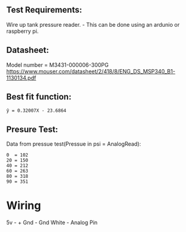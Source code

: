 ## Test Requirements:
Wire up tank pressure reader. 
    - This can be done using an ardunio or raspberry pi.  
    
## Datasheet:
Model number = M3431-000006-300PG   
https://www.mouser.com/datasheet/2/418/8/ENG_DS_MSP340_B1-1130134.pdf

## Best fit function:
```
ŷ = 0.32007X - 23.6864
```

## Presure Test:
Data from pressue test(Pressue in psi = AnalogRead):  
```
0  = 102  
20 = 150
40 = 212
60 = 263
80 = 318
90 = 351
```

# Wiring
5v    - +
Gnd   - Gnd
White - Analog Pin
